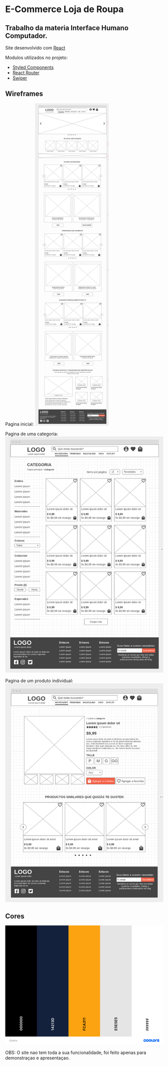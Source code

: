 # E-Commerce Loja de Roupa

## Trabalho da materia Interface Humano Computador.

Site desenvolvido com [React](https://reactjs.org/)

Modulos utilizados no projeto:

- [Styled Components](https://styled-components.com/)
- [React Router](https://reactrouter.com/)
- [Swiper](https://swiperjs.com/)

## Wireframes

Pagina inicial:
![Wireframe1](./readme_images/wf1.png)

Pagina de uma categoria:
![Wireframe3](./readme_images/wf3.png)

Pagina de um produto individual:
![Wireframe2](./readme_images/wf2.png)

## Cores

![Colors](./readme_images/Colors.png)

OBS: O site nao tem toda a sua funcionalidade, foi feito apenas para demonstraçao e apresentaçao.
